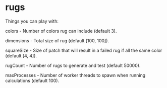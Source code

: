 # rugs

Things you can play with:

colors - Number of colors rug can include (default 3).

dimensions - Total size of rug (default [100, 100]).

squareSize - Size of patch that will result in a failed rug if all the same color (default [4, 4]).

rugCount - Number of rugs to generate and test (default 50000).

maxProcesses - Number of worker threads to spawn when running calculations (default 100).
